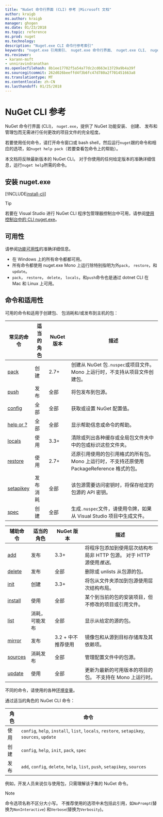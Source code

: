 ```yaml
---
title: "NuGet 命令行界面 (CLI) 参考 |Microsoft 文档"
author: kraigb
ms.author: kraigb
manager: ghogen
ms.date: 01/23/2018
ms.topic: reference
ms.prod: nuget
ms.technology: 
description: "Nuget.exe CLI 命令行参考索引"
keywords: "nuget.exe 引用索引、 nuget.exe 命令行界面、 nuget.exe CLI、 nuget 命令"
ms.reviewer:
- karann-msft
- unniravindranathan
ms.openlocfilehash: 8b1ee17702f5a54a77dc2cd663e13729a9b4a39f
ms.sourcegitcommit: 262d026beeffd4f3b6fc47d780a2f701451663a8
ms.translationtype: MT
ms.contentlocale: zh-CN
ms.lasthandoff: 01/25/2018
---
```

# <a name="nuget-cli-reference"></a>NuGet CLI 参考

NuGet 命令行界面 (CLI)， `nuget.exe`，提供了 NuGet 功能安装、 创建、 发布和管理包而无需进行任何更改的项目文件的完全程度。

若要使用任何命令，请打开命令窗口或 bash shell，然后运行`nuget`跟的命令和相应的选项，如`nuget help pack`（若要查看包命令上的帮助）。

本文档将反映最新版本的 NuGet CLI。 对于你使用的任何给定版本的准确详细信息，运行`nuget help`所需的命令。

## <a name="installing-nugetexe"></a>安装 nuget.exe

[!INCLUDE[install-cli](../includes/install-cli.md)]

> [!Tip]
> 若要在 Visual Studio 进行 NuGet CLI 程序包管理器控制台中可用，请参阅[使用控制台中的 CLI nuget.exe](package-manager-console.md#using-the-nugetexe-cli-in-the-console)。

## <a name="availability"></a>可用性

请参阅[功能可用性](../install-nuget-client-tools.md#feature-availability)的准确详细信息。

- 在 Windows 上的所有命令都都可用。
- 所有命令都使用 nuget.exe Mono 上运行除特别指明为外`pack`， `restore`，和`update`。
- `pack`， `restore`， `delete`， `locals`，和`push`命令也是通过 dotnet CLI 在 Mac 和 Linux 上可用。

## <a name="commands-and-applicability"></a>命令和适用性

可用的命令和适用于创建包、 包消耗和/或发布到主机的包：

| 常见的命令 | 适当的角色 | NuGet 版本 | 描述 |
| --- | --- | --- | --- |
| [pack](cli-ref-pack.md) | 创建 | 2.7+ | 创建从 NuGet 包`.nuspec`或项目文件。 Mono 上运行时，不支持从项目文件创建包。 |
| [push](cli-ref-push.md) | 发布 | 全部 | 将包发布到包源。 |
| [config](cli-ref-config.md) | 全部 | 全部 | 获取或设置 NuGet 配置值。 |
| [help or ?](cli-ref-help.md) | 全部 | 全部 | 显示帮助信息或命令的帮助。 |
| [locals](cli-ref-locals.md) | 使用 | 3.3+ | 清除或列出各种缓存或全局包文件夹中中的包或标识这些文件夹。 |
| [restore](cli-ref-restore.md) | 使用 | 2.7+ | 还原引用使用的包引用格式的所有包。 Mono 上运行时，不支持还原使用 PackageReference 格式的包。 |
| [setapikey](cli-ref-setapikey.md) | 发布消耗 | 全部 | 该包源需要访问密钥时，将保存给定的包源的 API 密钥。 |
| [spec](cli-ref-spec.md) | 创建 | 全部 | 生成`.nuspec`文件，请使用令牌，如果从 Visual Studio 项目中生成文件。 |

| 辅助命令 | 适当的角色 | NuGet 版本 | 描述 |
| --- | --- | --- | --- |
| [add](cli-ref-add.md) | 发布 | 3.3+ | 将程序包添加到使用层次结构布局非 HTTP 包源。 对于 HTTP 源使用*推送*。 |
| [delete](cli-ref-delete.md) | 发布 | 全部 | 删除或 unlists 从包源的包。 |
| [init](cli-ref-init.md) | 创建 | 3.3+ | 将包从文件夹添加到包源使用层次结构布局。 |
| [install](cli-ref-install.md) | 使用 | 全部 | 某个到当前的包的安装项目，但不修改的项目或引用文件。 |
| [list](cli-ref-list.md) | 消耗，可能发布 | 全部 | 显示从给定的源的包。 |
| [mirror](cli-ref-mirror.md) | 发布 | 3.2 + 中不推荐使用 | 镜像包和从源到目标存储库及其依赖项。 |
| [sources](cli-ref-sources.md) | 消耗发布 | 全部 | 管理配置文件中的包源。 |
| [update](cli-ref-update.md) | 使用 | 全部 | 更新为最新的可用版本的项目的包。 不支持在 Mono 上运行时。 |

不同的命令，请使用的各种[环境变量](cli-ref-environment-variables.md)。

通过适当的角色的 NuGet CLI 命令：

| 角色 | 命令 |
| --- | --- |
| 使用 | `config`, `help`, `install`, `list`, `locals`, `restore`, `setapikey`, `sources`, `update` |
| 创建 | `config`, `help`, `init`, `pack`, `spec` |
| 发布 | `add`, `config`, `delete`, `help`, `list`, `push`, `setapikey`, `sources` |

例如，开发人员来说仅与使用包，只需理解该子集的 NuGet 命令。

> [!Note]
> 命令选项名称不区分大小写。 不推荐使用的选项中未包括此引用，如`NoPrompt`(替换为`NonInteractive`) 和`Verbose`(替换为`Verbosity`)。
